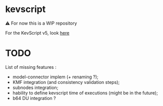 # kevscript
:warning: For now this is a WIP repository  

For the KevScript v5, look [here](https://github.com/dukeboard/kevoree/tree/master/kevoree-core/org.kevoree.kevscript)

# TODO
List of missing features :
 * model-connector implem (+ renaming ?);
 * KMF integration (and consistency validation steps);
 * subnodes integration;
 * hability to define kevscript time of executions (might be in the future);
 * b64 DU integration ?


